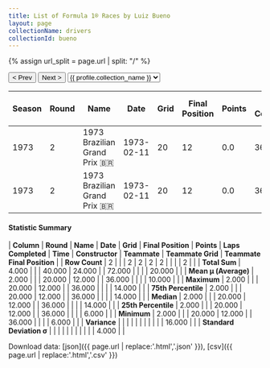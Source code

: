 ```yaml
---
title: List of Formula 1® Races by Luiz Bueno
layout: page
collectionName: drivers
collectionId: bueno
---
```


{% assign url_split = page.url | split: "/" %}
<div id="collection-navigation">
<button onclick="selector.options[selector.selectedIndex-1].value && (window.location = selector.options[selector.selectedIndex-1].value);">&lt; Prev</button>
<button onclick="selector.options[selector.selectedIndex+1].value && (window.location = selector.options[selector.selectedIndex+1].value);">Next &gt;</button>
<select id="selector" onchange="this.options[this.selectedIndex].value && (window.location = this.options[this.selectedIndex].value);">
  {% for collectionId in site.data[page.collectionName].refs %}
    {% if collectionId == page.collectionId %}
      {% assign selected = "selected" %}
    {% else %}
      {% assign selected = "" %}
    {% endif %}
    {% assign profile = site.data[page.collectionName][collectionId].profile %}
    <option value="/f1/{{ page.collectionName }}/{{ collectionId }}/{{ url_split[4] }}" {{ selected }}>{{ profile.collection_name }}</option>
  {% endfor %}
</select>
</div>

| Season | Round | Name | Date | Grid | Final Position | Points | Laps Completed | Time | Constructor | Teammate | Teammate Grid | Teammate Final Position |
|--|--|--|--|--|--|--|--|--|--|--|--|--|
| 1973 | 2 | 1973 Brazilian Grand Prix 🇧🇷 | 1973-02-11 | 20 | 12 | 0.0 | 36 |   | Surtees 🇬🇧 | [Carlos Pace 🇧🇷](/f1/drivers/pace) | 6 | R |
| 1973 | 2 | 1973 Brazilian Grand Prix 🇧🇷 | 1973-02-11 | 20 | 12 | 0.0 | 36 |   | Surtees 🇬🇧 | [Mike Hailwood 🇬🇧](/f1/drivers/hailwood) | 14 | R |

#### Statistic Summary

| **Column** | **Round** | **Name** | **Date** | **Grid** | **Final Position** | **Points** | **Laps Completed** | **Time** | **Constructor** | **Teammate** | **Teammate Grid** | **Teammate Final Position** |
| **Row Count** | 2 |  |  | 2 | 2 | 2 | 2 |  |  |  | 2 |  |
| **Total Sum** | 4.000 |  |  | 40.000 | 24.000 |  | 72.000 |  |  |  | 20.000 |  |
| **Mean μ (Average)** | 2.000 |  |  | 20.000 | 12.000 |  | 36.000 |  |  |  | 10.000 |  |
| **Maximum** | 2.000 |  |  | 20.000 | 12.000 |  | 36.000 |  |  |  | 14.000 |  |
| **75th Percentile** | 2.000 |  |  | 20.000 | 12.000 |  | 36.000 |  |  |  | 14.000 |  |
| **Median** | 2.000 |  |  | 20.000 | 12.000 |  | 36.000 |  |  |  | 14.000 |  |
| **25th Percentile** | 2.000 |  |  | 20.000 | 12.000 |  | 36.000 |  |  |  | 6.000 |  |
| **Minimum** | 2.000 |  |  | 20.000 | 12.000 |  | 36.000 |  |  |  | 6.000 |  |
| **Variance** |  |  |  |  |  |  |  |  |  |  | 16.000 |  |
| **Standard Deviation σ** |  |  |  |  |  |  |  |  |  |  | 4.000 |  |

Download data: [json]({{ page.url | replace:'.html','.json' }}), [csv]({{ page.url | replace:'.html','.csv' }})
